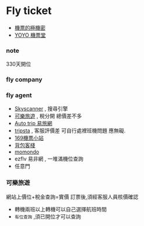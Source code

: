 # Fly ticket


- [機票的極機密](http://www.ting.com.tw/ticket/)
- [YOYO 機票堂](http://travelyoyo.pixnet.net/blog)



### note
330天開位



### fly company

### fly agent 
- [Skyscanner](http://www.skyscanner.com.tw/) , 搜尋引擎
- [可樂旅遊](https://www.colatour.com.tw) , 稅分開 總價差不多  
- [Auto trip 易旅網](http://idea.autotrip.com.tw/)
- [tripsta]() , 客服評價差 可自行處裡班機問題 應無礙.
- [169機票小站](http://169travel.com/)
- [背包客棧](http://www.backpackers.com.tw/forum/airfare.php)
- [momondo](http://www.momondo.tw/)
- ezflv 易非網 , 一堆滿機位查詢
- 任意門





### 可樂旅遊
網站上價位+稅金查詢=實價 
訂票後,須經客服人員核價確認

- 轉機兩班以上轉機可以自己選擇航班時間 
- `有位查詢` ,須已開位才可以查詢




